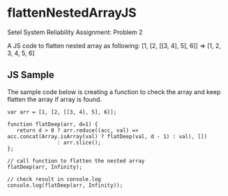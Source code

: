 # flattenNestedArrayJS
Setel System Reliability Assignment: Problem 2

A JS code to flatten nested array as following: [1, [2, [[3, 4], 5], 6]] => [1, 2, 3, 4, 5, 6]

## JS Sample
The sample code below is creating a function to check the array and keep flatten the array if array is found. 
```
var arr = [1, [2, [[3, 4], 5], 6]];

function flatDeep(arr, d=1) {
   return d > 0 ? arr.reduce((acc, val) => acc.concat(Array.isArray(val) ? flatDeep(val, d - 1) : val), [])
                : arr.slice();
};

// call function to flatten the nested array
flatDeep(arr, Infinity);

// check result in console.log
console.log(flatDeep(arr, Infinity));
```
